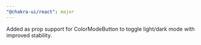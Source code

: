 ```yaml
---
"@chakra-ui/react": major
---
```


Added as prop support for ColorModeButton to toggle light/dark mode with
improved stability.
